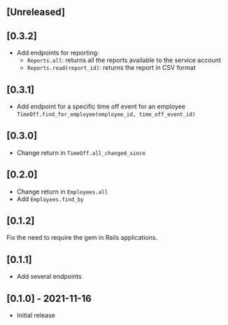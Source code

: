 ## [Unreleased]

## [0.3.2]

- Add endpoints for reporting: 
  - `Reports.all`: returns all the reports available to the service account
  - `Reports.read(report_id)`: returns the report in CSV format

## [0.3.1]

- Add endpoint for a specific time off event for an employee `TimeOff.find_for_employee(employee_id, time_off_event_id)`

## [0.3.0]

- Change return in `TimeOff.all_changed_since`

## [0.2.0]

- Change return in `Employees.all`
- Add `Employees.find_by`

## [0.1.2]
Fix the need to require the gem in Rails applications.

## [0.1.1]
- Add several endpoints

## [0.1.0] - 2021-11-16

- Initial release
